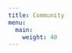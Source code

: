 ```yaml
---
title: Community
menu:
  main:
    weight: 40
---
```

<!--add blocks of content here to add more sections to the community page -->
